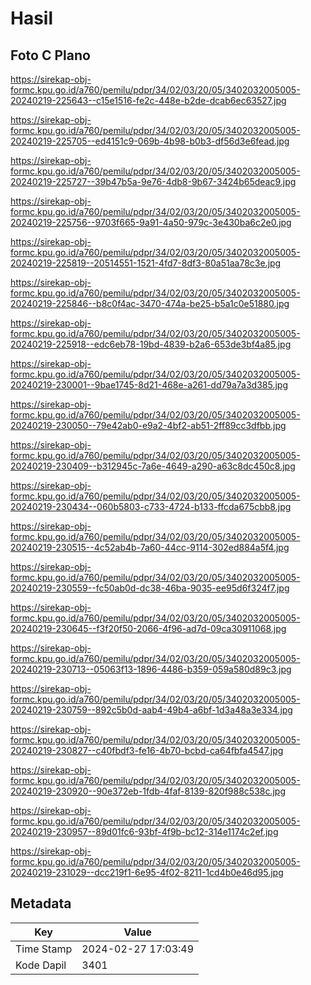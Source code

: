 # Hasil

## Foto C Plano

https://sirekap-obj-formc.kpu.go.id/a760/pemilu/pdpr/34/02/03/20/05/3402032005005-20240219-225643--c15e1516-fe2c-448e-b2de-dcab6ec63527.jpg

https://sirekap-obj-formc.kpu.go.id/a760/pemilu/pdpr/34/02/03/20/05/3402032005005-20240219-225705--ed4151c9-069b-4b98-b0b3-df56d3e6fead.jpg

https://sirekap-obj-formc.kpu.go.id/a760/pemilu/pdpr/34/02/03/20/05/3402032005005-20240219-225727--39b47b5a-9e76-4db8-9b67-3424b65deac9.jpg

https://sirekap-obj-formc.kpu.go.id/a760/pemilu/pdpr/34/02/03/20/05/3402032005005-20240219-225756--9703f665-9a91-4a50-979c-3e430ba6c2e0.jpg

https://sirekap-obj-formc.kpu.go.id/a760/pemilu/pdpr/34/02/03/20/05/3402032005005-20240219-225819--20514551-1521-4fd7-8df3-80a51aa78c3e.jpg

https://sirekap-obj-formc.kpu.go.id/a760/pemilu/pdpr/34/02/03/20/05/3402032005005-20240219-225846--b8c0f4ac-3470-474a-be25-b5a1c0e51880.jpg

https://sirekap-obj-formc.kpu.go.id/a760/pemilu/pdpr/34/02/03/20/05/3402032005005-20240219-225918--edc6eb78-19bd-4839-b2a6-653de3bf4a85.jpg

https://sirekap-obj-formc.kpu.go.id/a760/pemilu/pdpr/34/02/03/20/05/3402032005005-20240219-230001--9bae1745-8d21-468e-a261-dd79a7a3d385.jpg

https://sirekap-obj-formc.kpu.go.id/a760/pemilu/pdpr/34/02/03/20/05/3402032005005-20240219-230050--79e42ab0-e9a2-4bf2-ab51-2ff89cc3dfbb.jpg

https://sirekap-obj-formc.kpu.go.id/a760/pemilu/pdpr/34/02/03/20/05/3402032005005-20240219-230409--b312945c-7a6e-4649-a290-a63c8dc450c8.jpg

https://sirekap-obj-formc.kpu.go.id/a760/pemilu/pdpr/34/02/03/20/05/3402032005005-20240219-230434--060b5803-c733-4724-b133-ffcda675cbb8.jpg

https://sirekap-obj-formc.kpu.go.id/a760/pemilu/pdpr/34/02/03/20/05/3402032005005-20240219-230515--4c52ab4b-7a60-44cc-9114-302ed884a5f4.jpg

https://sirekap-obj-formc.kpu.go.id/a760/pemilu/pdpr/34/02/03/20/05/3402032005005-20240219-230559--fc50ab0d-dc38-46ba-9035-ee95d6f324f7.jpg

https://sirekap-obj-formc.kpu.go.id/a760/pemilu/pdpr/34/02/03/20/05/3402032005005-20240219-230645--f3f20f50-2066-4f96-ad7d-09ca30911068.jpg

https://sirekap-obj-formc.kpu.go.id/a760/pemilu/pdpr/34/02/03/20/05/3402032005005-20240219-230713--05063f13-1896-4486-b359-059a580d89c3.jpg

https://sirekap-obj-formc.kpu.go.id/a760/pemilu/pdpr/34/02/03/20/05/3402032005005-20240219-230759--892c5b0d-aab4-49b4-a6bf-1d3a48a3e334.jpg

https://sirekap-obj-formc.kpu.go.id/a760/pemilu/pdpr/34/02/03/20/05/3402032005005-20240219-230827--c40fbdf3-fe16-4b70-bcbd-ca64fbfa4547.jpg

https://sirekap-obj-formc.kpu.go.id/a760/pemilu/pdpr/34/02/03/20/05/3402032005005-20240219-230920--90e372eb-1fdb-4faf-8139-820f988c538c.jpg

https://sirekap-obj-formc.kpu.go.id/a760/pemilu/pdpr/34/02/03/20/05/3402032005005-20240219-230957--89d01fc6-93bf-4f9b-bc12-314e1174c2ef.jpg

https://sirekap-obj-formc.kpu.go.id/a760/pemilu/pdpr/34/02/03/20/05/3402032005005-20240219-231029--dcc219f1-6e95-4f02-8211-1cd4b0e46d95.jpg


## Metadata

| Key        | Value               |
| ---------- | ------------------- |
| Time Stamp | 2024-02-27 17:03:49 |
| Kode Dapil | 3401                |



